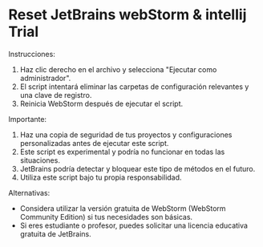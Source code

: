 # Reset JetBrains webStorm & intellij Trial

Instrucciones:

1. Haz clic derecho en el archivo y selecciona "Ejecutar como administrador".
2. El script intentará eliminar las carpetas de configuración relevantes y una clave de registro.
3. Reinicia WebStorm después de ejecutar el script.

Importante:

1. Haz una copia de seguridad de tus proyectos y configuraciones personalizadas antes de ejecutar este script.
2. Este script es experimental y podría no funcionar en todas las situaciones.
3. JetBrains podría detectar y bloquear este tipo de métodos en el futuro.
4. Utiliza este script bajo tu propia responsabilidad.

Alternativas:

* Considera utilizar la versión gratuita de WebStorm (WebStorm Community Edition) si tus necesidades son básicas.
* Si eres estudiante o profesor, puedes solicitar una licencia educativa gratuita de JetBrains.
